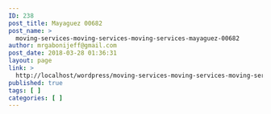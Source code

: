 ```yaml
---
ID: 238
post_title: Mayaguez 00682
post_name: >
  moving-services-moving-services-moving-services-mayaguez-00682
author: mrgabonijeff@gmail.com
post_date: 2018-03-28 01:36:31
layout: page
link: >
  http://localhost/wordpress/moving-services-moving-services-moving-services-mayaguez-00682/
published: true
tags: [ ]
categories: [ ]
---
```

